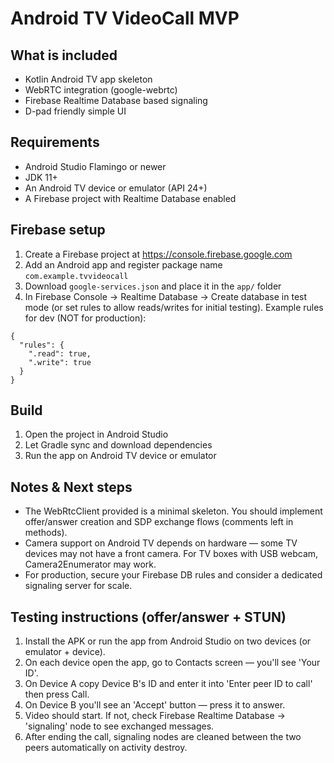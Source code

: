 # Android TV VideoCall MVP

## What is included
- Kotlin Android TV app skeleton
- WebRTC integration (google-webrtc)
- Firebase Realtime Database based signaling
- D-pad friendly simple UI

## Requirements
- Android Studio Flamingo or newer
- JDK 11+
- An Android TV device or emulator (API 24+)
- A Firebase project with Realtime Database enabled

## Firebase setup
1. Create a Firebase project at https://console.firebase.google.com
2. Add an Android app and register package name `com.example.tvvideocall`
3. Download `google-services.json` and place it in the `app/` folder
4. In Firebase Console -> Realtime Database -> Create database in test mode (or set rules to allow reads/writes for initial testing). Example rules for dev (NOT for production):

```
{
  "rules": {
    ".read": true,
    ".write": true
  }
}
```

## Build
1. Open the project in Android Studio
2. Let Gradle sync and download dependencies
3. Run the app on Android TV device or emulator

## Notes & Next steps
- The WebRtcClient provided is a minimal skeleton. You should implement offer/answer creation and SDP exchange flows (comments left in methods).
- Camera support on Android TV depends on hardware — some TV devices may not have a front camera. For TV boxes with USB webcam, Camera2Enumerator may work.
- For production, secure your Firebase DB rules and consider a dedicated signaling server for scale.


## Testing instructions (offer/answer + STUN)
1. Install the APK or run the app from Android Studio on two devices (or emulator + device).
2. On each device open the app, go to Contacts screen — you'll see 'Your ID'.
3. On Device A copy Device B's ID and enter it into 'Enter peer ID to call' then press Call.
4. On Device B you'll see an 'Accept' button — press it to answer.
5. Video should start. If not, check Firebase Realtime Database -> 'signaling' node to see exchanged messages.
6. After ending the call, signaling nodes are cleaned between the two peers automatically on activity destroy.
